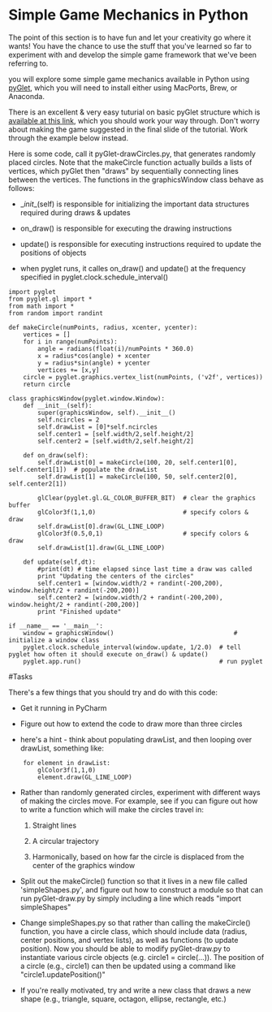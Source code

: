 # Simple Game Mechanics in Python

The point of this section is to have fun and let your creativity go where it wants! You have the chance to use the stuff that you've learned so far to experiment with and develop the simple game framework that we've been referring to.

you will explore some simple game mechanics available in Python using [pyGlet](https://bitbucket.org/pyglet/pyglet/wiki/Home), which you will need to install either using MacPorts, Brew, or Anaconda.

There is an excellent & very easy tuturial on basic pyGlet structure which is [available at this link](http://simeonfranklin.com/talk/pyglet/slides.html#slide-1), which you should work your way through. Don't worry about making the game suggested in the final slide of the tutorial. Work through the example below instead.

Here is some code, call it pyGlet-drawCircles.py, that generates randomly placed circles. Note that the makeCircle function actually builds a lists of vertices, which pyGlet then "draws" by sequentially connecting lines between the vertices. The functions in the graphicsWindow class behave as follows:

* \__init__(self) is responsible for initializing the important data structures required during draws & updates

* on_draw() is responsible for executing the drawing instructions
 
* update() is responsible for executing instructions required to update the positions of objects
 
* when pyglet runs, it calles on_draw() and update() at the frequency specified in pyglet.clock.schedule_interval()
 
```
import pyglet
from pyglet.gl import *
from math import *
from random import randint

def makeCircle(numPoints, radius, xcenter, ycenter):
    vertices = []
    for i in range(numPoints):
        angle = radians(float(i)/numPoints * 360.0)
        x = radius*cos(angle) + xcenter
        y = radius*sin(angle) + ycenter
        vertices += [x,y]
    circle = pyglet.graphics.vertex_list(numPoints, ('v2f', vertices))
    return circle

class graphicsWindow(pyglet.window.Window):
    def __init__(self):
        super(graphicsWindow, self).__init__()
        self.ncircles = 2
        self.drawList = [0]*self.ncircles
        self.center1 = [self.width/2,self.height/2]
        self.center2 = [self.width/2,self.height/2]

    def on_draw(self):
        self.drawList[0] = makeCircle(100, 20, self.center1[0], self.center1[1])  # populate the drawList
        self.drawList[1] = makeCircle(100, 50, self.center2[0], self.center2[1])
    
        glClear(pyglet.gl.GL_COLOR_BUFFER_BIT)  # clear the graphics buffer
        glColor3f(1,1,0)                        # specify colors & draw
        self.drawList[0].draw(GL_LINE_LOOP)
        glColor3f(0.5,0,1)                      # specify colors & draw
        self.drawList[1].draw(GL_LINE_LOOP)

    def update(self,dt):
        #print(dt) # time elapsed since last time a draw was called
        print "Updating the centers of the circles"
        self.center1 = [window.width/2 + randint(-200,200), window.height/2 + randint(-200,200)]
        self.center2 = [window.width/2 + randint(-200,200), window.height/2 + randint(-200,200)]
        print "Finished update"

if __name__ == '__main__':
    window = graphicsWindow()                                 # initialize a window class
    pyglet.clock.schedule_interval(window.update, 1/2.0)  # tell pyglet how often it should execute on_draw() & update()
    pyglet.app.run()                                      # run pyglet
```


#Tasks

There's a few things that you should try and do with this code:

* Get it running in PyCharm

* Figure out how to extend the code to draw more than three circles
* 
    here's a hint - think about populating drawList, and then looping over drawList, something like:
```
    for element in drawList:
        glColor3f(1,1,0)
        element.draw(GL_LINE_LOOP)
```
* Rather than randomly generated circles, experiment with different ways of making the circles move. For example, see if you can figure out how to write a function which will make the circles travel in:

    1. Straight lines
    
    2. A circular trajectory
    
    3. Harmonically, based on how far the circle is displaced from the center of the graphics window
    
*  Split out the makeCircle() function so that it lives in a new file called 'simpleShapes.py', and figure out how to construct a module so that can run pyGlet-draw.py by simply including a line which reads "import simpleShapes" 

* Change simpleShapes.py so that rather than calling the makeCircle() function, you have a circle class, which should include data (radius, center positions, and vertex lists), as well as functions (to update position). Now you should be able to modify pyGlet-draw.py to instantiate various circle objects (e.g. circle1 = circle(...)). The position of a circle (e.g., circle1) can then be updated using a command like "circle1.updatePosition()"
 
* If you're really motivated, try and write a new class that draws a new shape (e.g., triangle, square, octagon, ellipse, rectangle, etc.)

